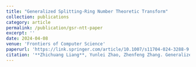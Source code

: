 ```yaml
---
title: "Generalized Splitting-Ring Number Theoretic Transform"
collection: publications
category: article
permalink: /publication/gsr-ntt-paper
excerpt: ''
date: 2024-04-08
venue: 'Frontiers of Computer Science'
paperurl: 'https://link.springer.com/article/10.1007/s11704-024-3288-9'
citation: '**Zhichuang Liang**, Yunlei Zhao, Zhenfeng Zhang. Generalized Splitting-Ring Number Theoretic Transform. Frontiers of Computer Science, 2024, 18(4): 184818.'
---
```

